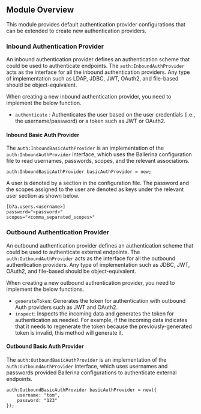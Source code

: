 ## Module Overview

This module provides default authentication provider configurations that can be extended to create new authentication providers.

### Inbound Authentication Provider

An inbound authentication provider defines an authentication scheme that could be used to authenticate endpoints. The `auth:InboundAuthProvider` acts as the interface for all the inbound authentication providers. Any type of implementation such as LDAP, JDBC, JWT, OAuth2, and file-based should be object-equivalent.

When creating a new inbound authentication provider, you need to implement the below function.
- `authenticate` : Authenticates the user based on the user credentials (i.e., the username/password) or a token such as JWT or OAuth2.

#### Inbound Basic Auth Provider

The `auth:InboundBasicAuthProvider` is an implementation of the `auth:InboundAuthProvider` interface, which uses the Ballerina configuration file to read usernames, passwords, scopes, and the relevant associations.

```ballerina
auth:InboundBasicAuthProvider basicAuthProvider = new;
```

A user is denoted by a section in the configuration file. The password and the scopes assigned to the user are denoted as keys under the relevant user section as shown below.

 ```
 [b7a.users.<username>]
 password="<password>"
 scopes="<comma_separated_scopes>"
 ```
### Outbound Authentication Provider

An outbound authentication provider defines an authentication scheme that could be used to authenticate external endpoints. The `auth:OutboundAuthProvider` acts as the interface for all the outbound authentication providers. Any type of implementation such as JDBC, JWT, OAuth2, and file-based should be object-equivalent.

When creating a new outbound authentication provider, you need to implement the below functions.
- `generateToken`: Generates the token for authentication with outbound Auth providers such as JWT and OAuth2.
- `inspect`: Inspects the incoming data and generates the token for authentication as needed. For example, if the incoming data indicates that it needs to regenerate the token because the previously-generated token is invalid, this method will generate it.

#### Outbound Basic Auth Provider

The `auth:OutboundBasicAuthProvider` is an implementation of the `auth:OutboundAuthProvider` interface, which uses
 usernames and passwords provided Ballerina configurations to authenticate external endpoints.

```ballerina
auth:OutboundBasicAuthProvider basicAuthProvider = new({
    username: "tom",
    password: "123"
});
```

